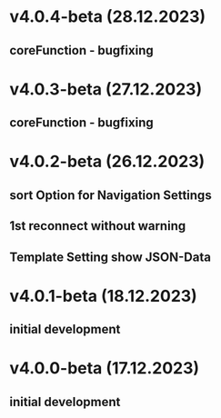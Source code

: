 # v4.0.4-beta (28.12.2023)
## coreFunction - bugfixing

# v4.0.3-beta (27.12.2023)
## coreFunction - bugfixing

# v4.0.2-beta (26.12.2023)
## sort Option for Navigation Settings
## 1st reconnect without warning
## Template Setting show JSON-Data

# v4.0.1-beta (18.12.2023)
## initial development

# v4.0.0-beta (17.12.2023)
## initial development
